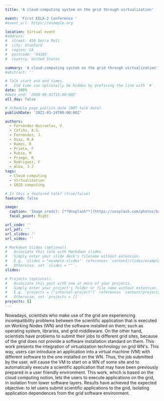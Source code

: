 ```yaml
---
title: 'A cloud-computing system on the grid through virtualization'

event: 'First EELA-2 Conference '
#event_url: https://example.org

location: Virtual event
#address:
#  street: 450 Serra Mall
#  city: Stanford
#  region: CA
#  postcode: '94305'
#  country: United States

summary: 'A cloud-computing system on the grid through virtualization'
#abstract: ''

# Talk start and end times.
#   End time can optionally be hidden by prefixing the line with `#`.
date: 2009
#date_end: '2030-06-01T15:00:00Z'
all_day: false

# Schedule page publish date (NOT talk date).
publishDate: '2022-03-24T00:00:00Z'

authors: 
  - Fernández-Quiruelas, V.
  - Cofiño, A.S.
  - Fernández, J.
  - Diaz, M.A
  - Ramos, R
  - Prieta, F
  - Rubio, M
  - Priego, R
  - Rodriguez, F
  - Alba, J.J
tags: 
  - Cloud computing
  - Virtualization
  - GRID computing

# Is this a featured talk? (true/false)
featured: false

image:
  caption: 'Image credit: [**Unsplash**](https://unsplash.com/photos/bzdhc5b3Bxs)'
  focal_point: Right

url_code: ''
url_pdf: ''
url_slides: ''
url_video: ''

# Markdown Slides (optional).
#   Associate this talk with Markdown slides.
#   Simply enter your slide deck's filename without extension.
#   E.g. `slides = "example-slides"` references `content/slides/example-slides.md`.
#   Otherwise, set `slides = ""`.
slides:

# Projects (optional).
#   Associate this post with one or more of your projects.
#   Simply enter your project's folder or file name without extension.
#   E.g. `projects = ["internal-project"]` references `content/project/deep-learning/index.md`.
#   Otherwise, set `projects = []`.
projects: []
---
```


<p>Nowadays, scientists who make use of the grid are experiencing incompatibility problems between the scientific application that is executed on Working Nodes (WN) and the software installed on them; such as operating system, libraries, and grid middleware. On the other hand, scientists have problems to submit their jobs to different grid sites, because of the grid does not provide a software installation standard on them. This work presents the integration of virtualization technology on grid WN's. This way, users can introduce an application into a virtual machine (VM) with different software to the one installed on the WN. Thus, the job submitted by the user, will cause the VM to start on a WN of some site and to automatically execute a scientific application that may have been previously prepared in a user friendly environment. This work, which is based on the cloud computing notion, lets the users to execute applications on the grid, in isolation from lower software layers. Results have achieved the expected objective: to let users submit scientific applications to the grid, isolating application dependences from the grid software environment.</p>

